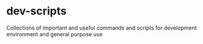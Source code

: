 # dev-scripts
Collections of important and useful commands and scripts for development environment and general purpose use
